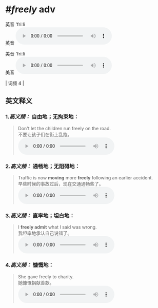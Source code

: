 # ***\#freely*** adv
英音 'friːli  
英音
<audio src="./media/freely-B.aac" controls="controls"></audio>

美音 'friːli  
美音
<audio src="./media/freely.aac" controls="controls"></audio>



| 词频 4 |  

英文释义
---
### 1.*高义频：* **自由地；无拘束地：**  

 > Don't let the children run freely on the road.  
 > 不要让孩子们在街上乱跑。    
<audio src="./media/freely-1.aac" controls="controls"></audio>

### 2.*高义频：* **通畅地；无阻碍地：**  

 > Traffic is now **moving** more **freely** following an earlier accident.  
 > 早些时候的事故过后，现在交通通畅些了。    
<audio src="./media/freely-2.aac" controls="controls"></audio>

### 3.*高义频：* **直率地；坦白地：**  

 > I **freely admit** what I said was wrong.  
 > 我坦率地承认自己说错了。    
<audio src="./media/freely-3.aac" controls="controls"></audio>

### 4.*高义频：* **慷慨地：**  

 > She gave freely to charity.   
 > 她慷慨捐献善款。    
<audio src="./media/freely-4.aac" controls="controls"></audio>


